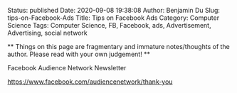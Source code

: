 Status: published
Date: 2020-09-08 19:38:08
Author: Benjamin Du
Slug: tips-on-Facebook-Ads
Title: Tips on Facebook Ads
Category: Computer Science
Tags: Computer Science, FB, Facebook, ads, Advertisement, Advertising, social network

**
Things on this page are fragmentary and immature notes/thoughts of the author.
Please read with your own judgement!
**

Facebook Audience Network Newsletter

https://www.facebook.com/audiencenetwork/thank-you